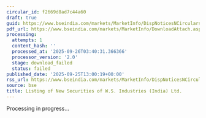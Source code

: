 ```yaml
---
circular_id: f2669d8ad7c44a60
draft: true
guid: https://www.bseindia.com/markets/MarketInfo/DispNoticesNCirculars.aspx?Noticeid={CB22228F-D039-4898-8CEB-5A1F2AF98109}&noticeno=20250925-45&dt=09/25/2025&icount=45&totcount=65&flag=0
pdf_url: https://www.bseindia.com/markets/MarketInfo/DownloadAttach.aspx?id=20250925-45&attachedId=
processing:
  attempts: 1
  content_hash: ''
  processed_at: '2025-09-26T03:40:31.366366'
  processor_version: '2.0'
  stage: download_failed
  status: failed
published_date: '2025-09-25T13:00:19+00:00'
rss_url: https://www.bseindia.com/markets/MarketInfo/DispNoticesNCirculars.aspx?Noticeid={CB22228F-D039-4898-8CEB-5A1F2AF98109}&noticeno=20250925-45&dt=09/25/2025&icount=45&totcount=65&flag=0
source: bse
title: Listing of New Securities of W.S. Industries (India) Ltd.
---
```


Processing in progress...